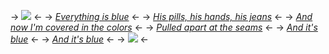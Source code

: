 -> ![](https://i.pinimg.com/originals/3c/4f/cc/3c4fccb279120e33245d57f22c21ebe9.gif) <-
-> [*Everything is blue*](https://rentry.co/cyadical) <-
-> [*His pills, his hands, his jeans*](https://rentry.co/cyadical) <-
-> [*And now I'm covered in the colors*](https://rentry.co/cyadical) <-
-> [*Pulled apart at the seams*](https://rentry.co/cyadical) <-
-> [*And it's blue*](https://rentry.co/cyadical) <-
-> [*And it's blue*](https://rentry.co/cyadical) <-
-> ![](https://64.media.tumblr.com/ecabb59090814a5b42ae339034fe5c58/392227d5c77b7f22-d0/s400x600/96368b9bfc470fc95c93356870e3f7216b1b2966.webp) <-